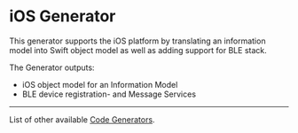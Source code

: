 # iOS Generator

This generator supports the iOS platform by translating an information model into Swift object model as well as adding support for BLE stack.

The Generator outputs:

 - iOS object model for an Information Model
 - BLE device registration- and Message Services

----------

List of other available [Code Generators](../Readme.md).
